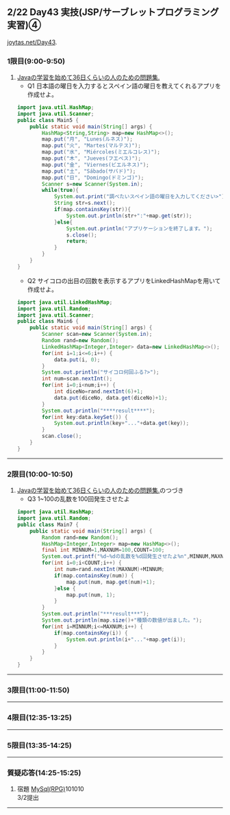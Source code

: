 ## 2/22 Day43 実技(JSP/サーブレットプログラミング実習)④
[joytas.net/Day43](https://joytas.net/%e8%a8%93%e7%b7%b4/day43).
### 1限目(9:00-9:50)
1. [Javaの学習を始めて36日くらいの人のための問題集.](https://joytas.net/programming/java_basic_36)
	- Q1 日本語の曜日を入力するとスペイン語の曜日を教えてくれるアプリを作成せよ。
	~~~java
	import java.util.HashMap;
	import java.util.Scanner;
	public class Main5 {
		public static void main(String[] args) {
			HashMap<String,String> map=new HashMap<>();
			map.put("月", "Lunes(ルネス)");
			map.put("火", "Martes(マルテス)");
			map.put("水", "Miércoles(ミエルコレス)");
			map.put("木", "Jueves(フエベス)");
			map.put("金", "Viernes(ビエルネス)");
			map.put("土", "Sábado(サバド)");
			map.put("日", "Domingo(ドミンゴ)");
			Scanner s=new Scanner(System.in);
			while(true){
				System.out.print("調べたいスペイン語の曜日を入力してください>");
				String str=s.next();
				if(map.containsKey(str)){
					System.out.println(str+":"+map.get(str));
				}else{
					System.out.println("アプリケーションを終了します。");
					s.close();
					return;
				}
			}
		}
	}
	~~~
	- Q2 サイコロの出目の回数を表示するアプリをLinkedHashMapを用いて作成せよ。
	~~~java
	import java.util.LinkedHashMap;
	import java.util.Random;
	import java.util.Scanner;
	public class Main6 {
		public static void main(String[] args) {
			Scanner scan=new Scanner(System.in);
			Random rand=new Random();
			LinkedHashMap<Integer,Integer> data=new LinkedHashMap<>();
			for(int i=1;i<=6;i++) {
				data.put(i, 0);
			}
			System.out.println("サイコロ何回ふる?>");
			int num=scan.nextInt();
			for(int i=0;i<num;i++) {
				int diceNo=rand.nextInt(6)+1;
				data.put(diceNo, data.get(diceNo)+1);
			}
			System.out.println("****result****");
			for(int key:data.keySet()) {
				System.out.println(key+"..."+data.get(key));
			}
			scan.close();
		}
	}
	~~~
---
### 2限目(10:00-10:50)
1. [Javaの学習を始めて36日くらいの人のための問題集.](https://joytas.net/programming/java_basic_36)のつづき
	- Q3 1~100の乱数を100回発生させたよ
	~~~java
	import java.util.HashMap;
	import java.util.Random;
	public class Main7 {
		public static void main(String[] args) {
			Random rand=new Random();
			HashMap<Integer,Integer> map=new HashMap<>();
			final int MINNUM=1,MAXNUM=100,COUNT=100;
			System.out.printf("%d~%dの乱数を%d回発生させたよ%n",MINNUM,MAXNUM,COUNT);
			for(int i=0;i<COUNT;i++) {
				int num=rand.nextInt(MAXNUM)+MINNUM;
				if(map.containsKey(num)) {
					map.put(num, map.get(num)+1);
				}else {
					map.put(num, 1);
				}
			}
			System.out.println("***result***");
			System.out.println(map.size()+"種類の数値が出ました。");
			for(int i=MINNUM;i<=MAXNUM;i++) {
				if(map.containsKey(i)) {
					System.out.println(i+"..."+map.get(i));
				}
			}
		}
	}
	~~~
---
### 3限目(11:00-11:50)
---
### 4限目(12:35-13:25)
---
### 5限目(13:35-14:25)
---
### 質疑応答(14:25-15:25)
1. 宿題
[MySql(RPG)](https://joytas.net/programming/mysql/mysql_rpg)101010  
3/2提出
---
